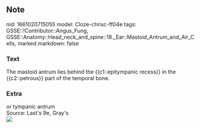 ## Note
nid: 1661020715055
model: Cloze-chrisc-ff04e
tags: GSSE::!Contributor::Angus_Fung, GSSE::Anatomy::Head_neck_and_spine::18._Ear::Mastoid_Antrum_and_Air_Cells, marked
markdown: false

### Text
The mastoid antrum lies behind the {{c1::epitympanic recess}} in the {{c2::petrous}} part of the temporal bone.

### Extra
<div>
  or tympanic antrum
</div>
<div>
  Source: Last's 9e, Gray's
</div><img src=
"paste-c5b13d64bd3208164c01329c38b2a3d194d5b2bd.jpg">
